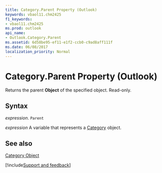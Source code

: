 ```yaml
---
title: Category.Parent Property (Outlook)
keywords: vbaol11.chm2425
f1_keywords:
- vbaol11.chm2425
ms.prod: outlook
api_name:
- Outlook.Category.Parent
ms.assetid: 6d58be95-ef11-e1f2-ccb0-c9ad8aff111f
ms.date: 06/08/2017
localization_priority: Normal
---
```



# Category.Parent Property (Outlook)

Returns the parent  **Object** of the specified object. Read-only.


## Syntax

_expression_. `Parent`

_expression_ A variable that represents a [Category](./Outlook.Category.md) object.


## See also


[Category Object](Outlook.Category.md)

[!include[Support and feedback](~/includes/feedback-boilerplate.md)]